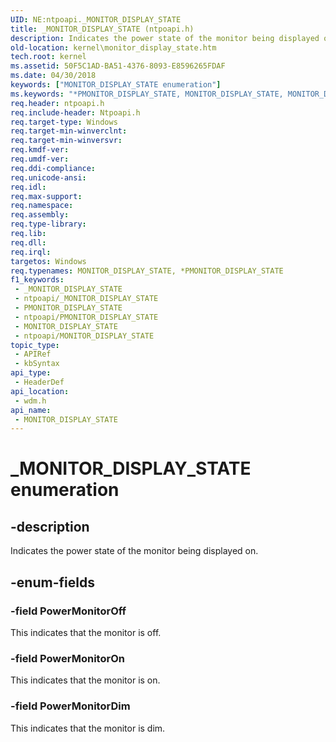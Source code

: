 ```yaml
---
UID: NE:ntpoapi._MONITOR_DISPLAY_STATE
title: _MONITOR_DISPLAY_STATE (ntpoapi.h)
description: Indicates the power state of the monitor being displayed on.
old-location: kernel\monitor_display_state.htm
tech.root: kernel
ms.assetid: 50F5C1AD-BA51-4376-8093-E8596265FDAF
ms.date: 04/30/2018
keywords: ["MONITOR_DISPLAY_STATE enumeration"]
ms.keywords: "*PMONITOR_DISPLAY_STATE, MONITOR_DISPLAY_STATE, MONITOR_DISPLAY_STATE enumeration [Kernel-Mode Driver Architecture], PowerMonitorDim, PowerMonitorOff, PowerMonitorOn, _MONITOR_DISPLAY_STATE, kernel.monitor_display_state, wdm/MONITOR_DISPLAY_STATE, wdm/PowerMonitorDim, wdm/PowerMonitorOff, wdm/PowerMonitorOn"
req.header: ntpoapi.h
req.include-header: Ntpoapi.h
req.target-type: Windows
req.target-min-winverclnt: 
req.target-min-winversvr: 
req.kmdf-ver: 
req.umdf-ver: 
req.ddi-compliance: 
req.unicode-ansi: 
req.idl: 
req.max-support: 
req.namespace: 
req.assembly: 
req.type-library: 
req.lib: 
req.dll: 
req.irql: 
targetos: Windows
req.typenames: MONITOR_DISPLAY_STATE, *PMONITOR_DISPLAY_STATE
f1_keywords:
 - _MONITOR_DISPLAY_STATE
 - ntpoapi/_MONITOR_DISPLAY_STATE
 - PMONITOR_DISPLAY_STATE
 - ntpoapi/PMONITOR_DISPLAY_STATE
 - MONITOR_DISPLAY_STATE
 - ntpoapi/MONITOR_DISPLAY_STATE
topic_type:
 - APIRef
 - kbSyntax
api_type:
 - HeaderDef
api_location:
 - wdm.h
api_name:
 - MONITOR_DISPLAY_STATE
---
```


# _MONITOR_DISPLAY_STATE enumeration


## -description

Indicates the power state of the monitor being displayed on.

## -enum-fields

### -field PowerMonitorOff

This indicates that the monitor is off.

### -field PowerMonitorOn

This indicates that the monitor is on.

### -field PowerMonitorDim

This indicates that the monitor is dim.

